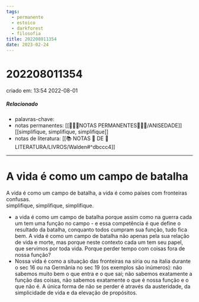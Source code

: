 ```yaml
---
tags:
  - permanente
  - estoico
  - darkforest
  - filosofia
title: 202208011354
date: 2023-02-24
---
```


# 202208011354

criado em: 13:54 2022-08-01

##### Relacionado

- palavras-chave: 
- notas permanentes: [[👩🏽‍🚀NOTAS PERMANENTES🧗🏼‍♂️/ANISEDADE]] [[simplifique, simplifique, simplifique]]
- notas de literatura: [[📚 NOTAS 📖 DE 📘 LITERATURA/LIVROS/Walden#^dbccc4]]
---

# A vida é como um campo de batalha

A vida é como um campo de batalha, a vida é como países com fronteiras confusas.  
simplifique, simplifique, simplifique.

- a vida é como um campo de batalha porque assim como na guerra cada um tem uma função no campo - e essa competência é que define o resultado da batalha, conquanto todos cumpram sua função, tudo fica bem. A vida é como um campo de batalha não apenas pela sua relação de vida e morte, mas porque neste contexto cada um tem seu papel, que servimos por toda vida. Porque perder tempo com coisas fora de nossa função?
- Nossa vida é como a situação das fronteiras na síria ou na italia durante o sec 16 ou na Germânia no sec 19 (os exemplos são inúmeros): não sabemos muito bem o que entra e o que sai; não sabemos exatamente a função das coisas, não sabemos exatamente o que é nossa função e o que não é. A única forma de não se perder é através da austeridade, da simplicidade de vida e da elevação de propósitos.

